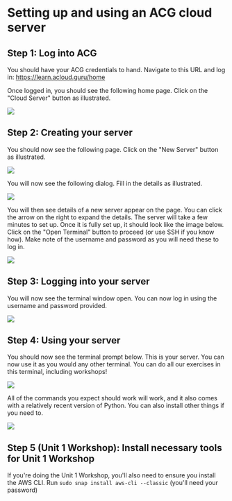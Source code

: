 # Setting up and using an ACG cloud server

## Step 1: Log into ACG
You should have your ACG credentials to hand. Navigate to this URL and log in: https://learn.acloud.guru/home

Once logged in, you should see the following home page. Click on the "Cloud Server" button as illustrated.

![](ACG-instructions/1.png)

## Step 2: Creating your server
You should now see the following page. Click on the "New Server" button as illustrated.

![](ACG-instructions/2.png)

You will now see the following dialog. Fill in the details as illustrated. 

![](ACG-instructions/3.png)

You will then see details of a new server appear on the page. You can click the arrow on the right to expand the details. The server will take a few minutes to set up. Once it is fully set up, it should look like the image below. Click on the "Open Terminal" button to proceed (or use SSH if you know how). Make note of the username and password as you will need these to log in.

![](ACG-instructions/4.png)

## Step 3: Logging into your server

You will now see the terminal window open. You can now log in using the username and password provided.

![](ACG-instructions/5.png)

## Step 4: Using your server

You should now see the terminal prompt below. This is your server. You can now use it as you would any other terminal. You can do all our exercises in this terminal, including workshops!

![](ACG-instructions/6.png)

All of the commands you expect should work will work, and it also comes with a relatively recent version of Python. You can also install other things if you need to.

![](ACG-instructions/7.png)

## Step 5 (Unit 1 Workshop): Install necessary tools for Unit 1 Workshop

If you're doing the Unit 1 Workshop, you'll also need to ensure you install the AWS CLI.
Run `sudo snap install aws-cli --classic` (you'll need your password)

